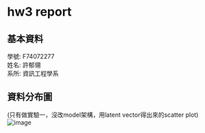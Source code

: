 # hw3 report

## 基本資料
學號: F74072277  
姓名: 許郁翎  
系所: 資訊工程學系  

## 資料分布圖
(只有做實驗一，沒改model架構，用latent vector得出來的scatter plot)
![image](https://user-images.githubusercontent.com/61599898/165453235-206269e0-8c96-4b27-91ef-cce10a45f0c9.png)
